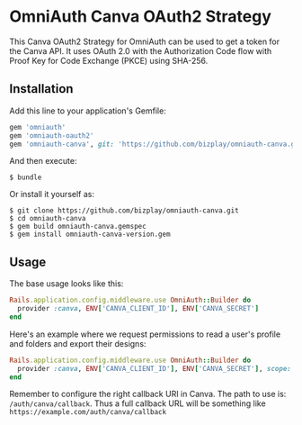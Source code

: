 # OmniAuth Canva OAuth2 Strategy

This Canva OAuth2 Strategy for OmniAuth can be used to get a token for the Canva API. It uses OAuth 2.0 with the Authorization Code flow with Proof Key for Code Exchange (PKCE) using SHA-256.

## Installation

Add this line to your application's Gemfile:

```ruby
gem 'omniauth'
gem 'omniauth-oauth2'
gem 'omniauth-canva', git: 'https://github.com/bizplay/omniauth-canva.git'
```

And then execute:

    $ bundle

Or install it yourself as:

```shell
$ git clone https://github.com/bizplay/omniauth-canva.git
$ cd omniauth-canva
$ gem build omniauth-canva.gemspec
$ gem install omniauth-canva-version.gem
```

## Usage
The base usage looks like this:
```ruby
Rails.application.config.middleware.use OmniAuth::Builder do
  provider :canva, ENV['CANVA_CLIENT_ID'], ENV['CANVA_SECRET']
end
```

Here's an example where we request permissions to read a user's profile and folders and 
export their designs:
```ruby
Rails.application.config.middleware.use OmniAuth::Builder do
  provider :canva, ENV['CANVA_CLIENT_ID'], ENV['CANVA_SECRET'], scope: 'design:content:read folder:read profile:read'
end
```

Remember to configure the right callback URI in Canva. The path to use is: `/auth/canva/callback`. Thus a full callback URL will be something like `https://example.com/auth/canva/callback`
